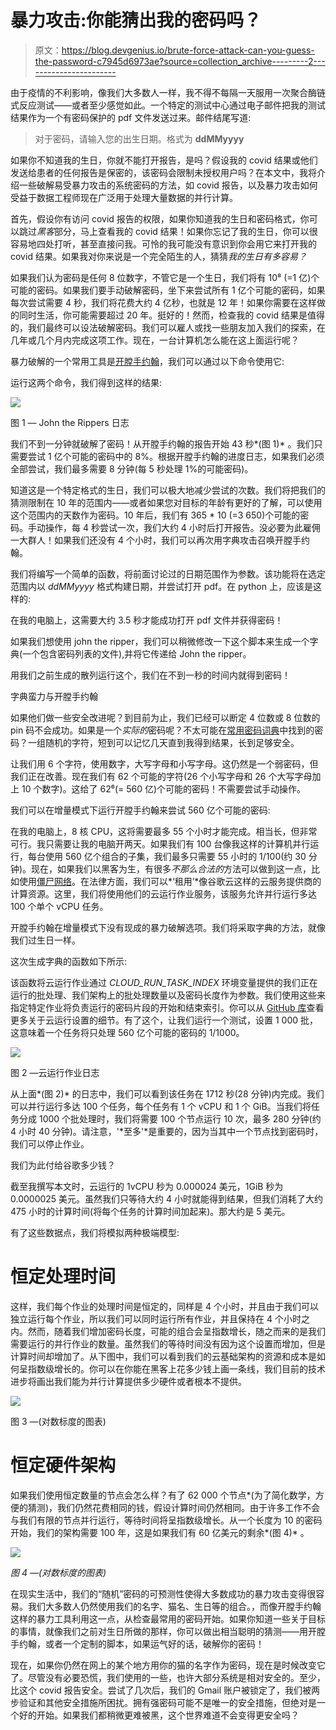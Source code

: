 # 暴力攻击:你能猜出我的密码吗？

> 原文：<https://blog.devgenius.io/brute-force-attack-can-you-guess-the-password-c7945d6973ae?source=collection_archive---------2----------------------->

由于疫情的不利影响，像我们大多数人一样，我不得不每隔一天服用一次聚合酶链式反应测试——或者至少感觉如此。一个特定的测试中心通过电子邮件把我的测试结果作为一个有密码保护的 pdf 文件发送过来。邮件结尾写道:

> 对于密码，请输入您的出生日期。格式为 **ddMMyyyy**

如果你不知道我的生日，你就不能打开报告，是吗？假设我的 covid 结果或他们发送给患者的任何报告是保密的，该密码会限制未授权用户吗？在本文中，我将介绍一些破解易受暴力攻击的系统密码的方法，如 covid 报告，以及暴力攻击如何受益于数据工程师现在广泛用于处理大量数据的并行计算。

首先，假设你有访问 covid 报告的权限，如果你知道我的生日和密码格式，你可以跳过*黑客*部分，马上查看我的 covid 结果！如果你忘记了我的生日，你可以很容易地四处打听，甚至直接问我。可怜的我可能没有意识到你会用它来打开我的 covid 结果。如果我对你来说是一个完全陌生的人，猜猜*我的生日有多容易？*

如果我们认为密码是任何 8 位数字，不管它是一个生日，我们将有 10⁸ (=1 亿)个可能的密码。如果我们要手动破解密码，坐下来尝试所有 1 亿个可能的密码，如果每次尝试需要 4 秒，我们将花费大约 4 亿秒，也就是 12 年！如果你需要在这样做的同时生活，你可能需要超过 20 年。挺好的！然而，检查我的 covid 结果是值得的，我们最终可以设法破解密码。我们可以雇人或找一些朋友加入我们的探索，在几年或几个月内完成这项工作。现在，一台计算机怎么能在这上面运行呢？

暴力破解的一个常用工具是[开膛手约翰](https://www.openwall.com/john/)，我们可以通过以下命令使用它:

运行这两个命令，我们得到这样的结果:

![](img/2ae721b2174839be11790ba427a4384c.png)

图 1 — John the Rippers 日志

我们不到一分钟就破解了密码！从开膛手约翰的报告开始 43 秒*(图 1)* 。我们只需要尝试 1 亿个可能的密码中的 8%。根据开膛手约翰的进度日志，如果我们必须全部尝试，我们最多需要 8 分钟(每 5 秒处理 1%的可能密码)。

知道这是一个特定格式的生日，我们可以极大地减少尝试的次数。我们将把我们的猜测限制在 10 年的范围内——或者如果您对目标的年龄有更好的了解，可以使用这个范围内的天数作为密码。10 年后，我们有 365 * 10 (=3 650)个可能的密码。手动操作，每 4 秒尝试一次，我们大约 4 小时后打开报告。没必要为此雇佣一大群人！如果我们还没有 4 个小时，我们可以再次用字典攻击召唤开膛手约翰。

我们将编写一个简单的函数，将前面讨论过的日期范围作为参数。该功能将在选定范围内以 *ddMMyyyy* 格式构建日期，并尝试打开 pdf。在 python 上，应该是这样的:

在我的电脑上，这需要大约 3.5 秒才能成功打开 pdf 文件并获得密码！

如果我们想使用 john the ripper，我们可以稍微修改一下这个脚本来生成一个字典(一个包含密码列表的文件),并将它传递给 John the ripper。

用我们之前生成的散列运行这个，我们在不到一秒的时间内就得到密码！

字典蛮力与开膛手约翰

如果他们做一些安全改进呢？到目前为止，我们已经可以断定 4 位数或 8 位数的 pin 码不会成功。如果是一个*实际的*密码呢？不太可能在[常用密码词典](https://www.kali.org/tools/wordlists/)中找到的密码？一组随机的字符，短到可以记忆几天直到我得到结果，长到足够安全。

让我们用 6 个字符，使用数字，大写字母和小写字母。这仍然是一个弱密码，但我们正在改善。现在我们有 62 个可能的字符(26 个小写字母和 26 个大写字母加上 10 个数字)。这给了 62⁶(= 560 亿)个可能的密码！不需要尝试手动操作。

我们可以在增量模式下运行开膛手约翰来尝试 560 亿个可能的密码:

在我的电脑上，8 核 CPU，这将需要最多 55 个小时才能完成。相当长，但非常可行。我只需要让我的电脑开两天。如果我们有 100 台像我这样的计算机并行运行，每台使用 560 亿个组合的子集，我们最多只需要 55 小时的 1/100(约 30 分钟)。现在，如果我们以黑客为生，有很多*不那么合法的*方法可以做到这一点，比如使用[僵尸网络](https://en.wikipedia.org/wiki/Botnet)。在法律方面，我们可以*‘租用’*像谷歌云这样的云服务提供商的计算资源。这里，我们将使用他们的云运行作业服务，该服务允许并行运行多达 100 个单个 vCPU 任务。

开膛手约翰在增量模式下没有现成的暴力破解选项。我们将采取字典的方法，就像我们过生日一样。

这次生成字典的函数如下所示:

该函数将云运行作业通过 *CLOUD_RUN_TASK_INDEX* 环境变量提供的我们正在运行的批处理、我们架构上的批处理数量以及密码长度作为参数。我们使用这些来指定特定作业将负责运行的密码片段的开始和结束索引。你可以从 [GitHub 库](https://github.com/Emmastro/tutorials/tree/master/cloudrun_job_bruteforce)查看更多关于云运行设置的细节。有了这个，让我们运行一个测试，设置 1 000 批，这意味着一个任务将只处理 560 亿个可能的密码的 1/1000。

![](img/4a67afa68b708b22680c8c522282e7c4.png)

图 2 —云运行作业日志

从上面*(图 2)* 的日志中，我们可以看到该任务在 1712 秒(28 分钟)内完成。我们可以并行运行多达 100 个任务，每个任务有 1 个 vCPU 和 1 个 GiB。当我们将任务分成 1000 个批处理时，我们将需要 100 个节点运行 10 次，最多 280 分钟(约 4 小时 40 分钟)。请注意，'*至多'*是重要的，因为当其中一个节点找到密码时，我们可以停止作业。

我们为此付给谷歌多少钱？

截至我撰写本文时，云运行的 1vCPU 秒为 0.000024 美元，1GiB 秒为 0.0000025 美元。虽然我们只等待大约 4 小时就能得到结果，但我们消耗了大约 475 小时的计算时间(将每个任务的计算时间加起来)。那大约是 5 美元。

有了这些数据点，我们将模拟两种极端模型:

# 恒定处理时间

这样，我们每个作业的处理时间是恒定的，同样是 4 个小时，并且由于我们可以独立运行每个作业，所以我们可以同时运行所有作业，并且保持在 4 个小时之内。然而，随着我们增加密码长度，可能的组合会呈指数增长，随之而来的是我们需要运行的并行作业的数量。虽然我们的等待时间没有因为这个设置而增加，但是计算时间却增加了。从下图中，我们可以看到我们的云基础架构的资源和成本是如何呈指数级增长的。你可以在你能在黑客上花多少钱上画一条线，我们目前的技术进步将画出我们能为并行计算提供多少硬件或者根本不提供。

![](img/294bf8a8e8427d3ca3b235df256f5bb1.png)

图 3 —(对数标度的图表)

# 恒定硬件架构

如果我们使用恒定数量的节点会怎么样？有了 62 000 个节点*(为了简化数学，方便的猜测)，我们仍然花费相同的钱，假设计算时间仍然相同。由于许多工作不会与我们有限的节点并行运行，等待时间将呈指数级增长。从一个长度为 10 的密码开始，我们的架构需要 100 年，这是如果我们有 60 亿美元的剩余*(图 4)* 。

![](img/291d6bbc8a03e7edf26b22a6b93d419c.png)

*图 4 —(对数标度的图表)*

在现实生活中，我们的“随机”密码的可预测性使得大多数成功的暴力攻击变得很容易。我们大多数人仍然使用我们的名字、猫名、生日等的组合。，而像开膛手约翰这样的暴力工具利用这一点，从检查最常用的密码开始。如果你知道一些关于目标的事情，就像我们之前对生日所做的那样，你可以做出相当聪明的猜测——用开膛手约翰，或者一个定制的脚本，如果运气好的话，破解你的密码！

现在，如果你仍然在网上的某个地方用你的猫的名字作为密码，现在是时候改变它了。尽管没有必要恐慌，我们使用的一些，也许大部分系统是相对安全的。至少，比这个 covid 报告安全。尝试了几次后，我们的 Gmail 账户被锁定了，我们被两步验证和其他安全措施所困扰。拥有强密码可能不是唯一的安全措施，但绝对是一个好的开始。如果我们都稍微更难被黑，这个世界难道不会变得更安全吗？
